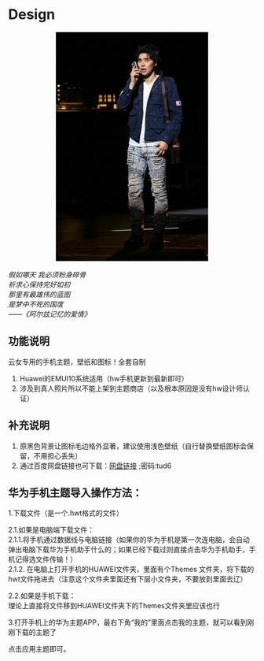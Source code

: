 # Design
<div align=center><img width="310" height="465" src="https://github.com/AllForClouds/Design/blob/master/phone.jpg"/></div>

*假如哪天 我必须粉身碎骨*  
*祈求心保持完好如初*  
*那里有最雄伟的蓝图*  
*是梦中不死的国度*  
*——《阿尔兹记忆的爱情》*

## 功能说明
云女专用的手机主题，壁纸和图标！全套自制  
1. Huawei的EMUI10系统适用（hw手机更新到最新即可）  
2. 涉及到真人照片所以不能上架到主题商店（以及根本原因是没有hw设计师认证）

## 补充说明
1. 原黑色背景让图标毛边格外显著，建议使用浅色壁纸（自行替换壁纸图标会保留，不用担心丢失）
2. 通过百度网盘链接也可下载：[网盘链接](https://pan.baidu.com/share/init?surl=iFb7YZHO2q2tgZWQ13gQ5A) ;密码:tud6

## 华为手机主题导入操作方法： 
1.下载文件（是一个.hwt格式的文件）  

2.1.如果是电脑端下载文件：  
2.1.1.将手机通过数据线与电脑链接（如果你的华为手机是第一次连电脑，会自动弹出电脑下载华为手机助手什么的；如果已经下载过则直接点击华为手机助手，手机记得选文件传输！）  
2.1.2. 在电脑上打开手机的HUAWEI文件夹，里面有个Themes 文件夹，将下载的hwt文件拖进去（注意这个文件夹里面还有下层小文件夹，不要放到里面去辽）  

2.2.如果是手机下载：  
理论上直接将文件移到HUAWEI文件夹下的Themes文件夹里应该也行  

3.打开手机上的华为主题APP，最右下角“我的”里面点击我的主题，就可以看到刚刚下载的主题了  

点击应用主题即可。